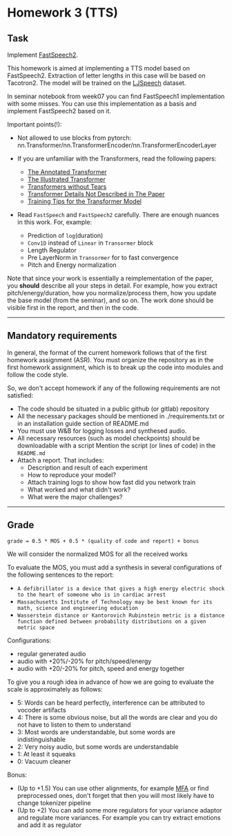 # Homework 3 (TTS)

## Task
Implement [FastSpeech2](https://arxiv.org/pdf/2006.04558.pdf).

This homework is aimed at implementing a TTS model based on FastSpeech2.
Extraction of letter lengths in this case will be based on Tacotron2.
The model will be trained on the [LJSpeech](https://keithito.com/LJ-Speech-Dataset/) dataset.

In seminar notebook from week07 you can find FastSpeech1 implementation with some misses.
You can use this implementation as a basis and implement FastSpeech2 based on it.

Important points(!):

* Not allowed to use blocks from pytorch: nn.Transformer/nn.TransformerEncoder/nn.TransformerEncoderLayer
  
* If you are unfamiliar with the Transformers, read the following papers:
    * [The Annotated Transformer](http://nlp.seas.harvard.edu/2018/04/03/attention.html)
    * [The Illustrated Transformer](http://jalammar.github.io/illustrated-transformer/)
    * [Transformers without Tears](https://tnq177.github.io/data/transformers_without_tears.pdf)
    * [Transformer Details Not Described in The Paper](https://tunz.kr/post/4)
    * [Training Tips for the Transformer Model](https://arxiv.org/pdf/1804.00247.pdf)
    
* Read `FastSpeech` and `FastSpeech2` carefully. There are enough nuances in this work. For, example:
  * Prediction of `log`(duration)
  * `Conv1D` instead of `Linear` in `Transormer` block
  * Length Regulator
  * Pre LayerNorm in `Transormer` for to fast convergence
  * Pitch and Energy normalization

Note that since your work is essentially a reimplementation of the paper, you **should** describe all your steps in detail. For example, how you extract pitch/energy/duration, how you normalize/process them, how you update the base model (from the seminar), and so on. The work done should be visible first in the report, and then in the code.

--------------
## Mandatory requirements
In general, the format of the current homework follows that of the first homework assignment (ASR).
You must organize the repository as in the first homework assignment, which is to break up the code into modules and follow the code style.

So, we don't accept homework if any of the following requirements are not satisfied:
* The code should be situated in a public github (or gitlab) repository
* All the necessary packages should be mentioned in ./requirements.txt or in an installation guide section of README.md
* You must use W&B for logging losses and synthesed audio. 
* All necessary resources (such as model checkpoints) should be downloadable with a script
  Mention the script (or lines of code) in the `README.md`
* Attach a report. That includes:
  * Description and result of each experiment
  * How to reproduce your model?
  * Attach training logs to show how fast did you network train
  * What worked and what didn't work?
  * What were the major challenges?
  
--------------
## Grade
```
grade = 0.5 * MOS + 0.5 * (quality of code and report) + bonus
```
We will consider the normalized MOS for all the received works

To evaluate the MOS, you must add a synthesis in several configurations of the following sentences to the report:
* `A defibrillator is a device that gives a high energy electric shock to the heart of someone who is in cardiac arrest`
* `Massachusetts Institute of Technology may be best known for its math, science and engineering education`
* `Wasserstein distance or Kantorovich Rubinstein metric is a distance function defined between probability distributions on a given metric space`

Configurations:
* regular generated audio
* audio with +20%/-20% for pitch/speed/energy
* audio with +20/-20% for pitch, speed and energy together

To give you a rough idea in advance of how we are going to evaluate the scale is approximately as follows:
   * 5: Words can be heard perfectly, interference can be attributed to vocoder artifacts
   * 4: There is some obvious noise, but all the words are clear and you do not have to listen to them to understand
   * 3: Most words are understandable, but some words are indistinguishable
   * 2: Very noisy audio, but some words are understandable
   * 1: At least it squeaks
   * 0: Vacuum cleaner

Bonus:
* (Up to +1.5) You can use other alignments, for example [MFA](https://montreal-forced-aligner.readthedocs.io/en/latest/) 
or find preprocessed ones, don't forget that then you will most likely have to change tokenizer pipeline
* (Up to +2) You can add some more regulators for your variance adaptor and regulate more variances. 
For example you can try extract emotions and add it as regulator
